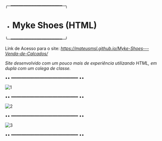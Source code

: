 ╭─━━━━━━━━━━━━━━━━━━━━─╮
- # Myke Shoes (HTML)
╰─━━━━━━━━━━━━━━━━━━━━─╯

Link de Acesso para o site: *https://mateusmsl.github.io/Myke-Shoes---Venda-de-Calcados/*

*Site desenvolvido com um pouco mais de experiência utilizando HTML, em dupla com um colega de classe.*


•• ━━━━━━━━━━━━━━━━━━━━━━━━━━ ••

![1](https://user-images.githubusercontent.com/109548196/193476757-b53bb5ba-cb1d-47d5-a669-3afb344840f0.png)

•• ━━━━━━━━━━━━━━━━━━━━━━━━━━ ••

![2](https://user-images.githubusercontent.com/109548196/193476760-bc5b7844-9ed8-467c-b0ee-d9a266924298.png)

•• ━━━━━━━━━━━━━━━━━━━━━━━━━━ ••

![3](https://user-images.githubusercontent.com/109548196/193476763-1878dac2-3eba-4180-960a-4a525fd6d072.png)

•• ━━━━━━━━━━━━━━━━━━━━━━━━━━ ••
